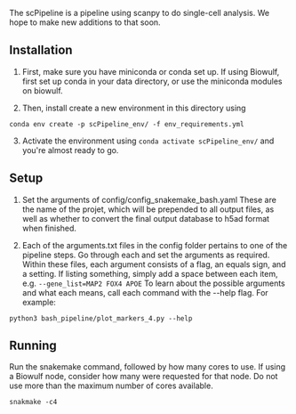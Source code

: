 The scPipeline is a pipeline using scanpy to do single-cell analysis. We hope to make new additions to that soon.

## Installation

1. First, make sure you have miniconda or conda set up. If using Biowulf, first set up conda in your data directory, or use the miniconda modules on biowulf.

2. Then, install create a new environment in this directory using
```
conda env create -p scPipeline_env/ -f env_requirements.yml
```
3. Activate the environment using `conda activate scPipeline_env/` and you're almost ready to go.

## Setup

1. Set the arguments of config/config_snakemake_bash.yaml
These are the name of the projet, which will be prepended to all output files, as well as
whether to convert the final output database to h5ad format when finished.

2. Each of the arguments.txt files in the config folder pertains to one of the pipeline steps.
Go through each and set the arguments as required. 
Within these files, each argument consists of a flag, an equals sign, and a setting. If listing something, 
simply add a space between each item, e.g. `--gene_list=MAP2 FOX4 APOE`
To learn about the possible arguments and what each means, call each command with the --help flag.
For example:
```
python3 bash_pipeline/plot_markers_4.py --help
```

## Running 
Run the snakemake command, followed by how many cores to use. If using a Biowulf node,
consider how many were requested for that node. Do not use more than the maximum number 
of cores available.
```
snakmake -c4
```






